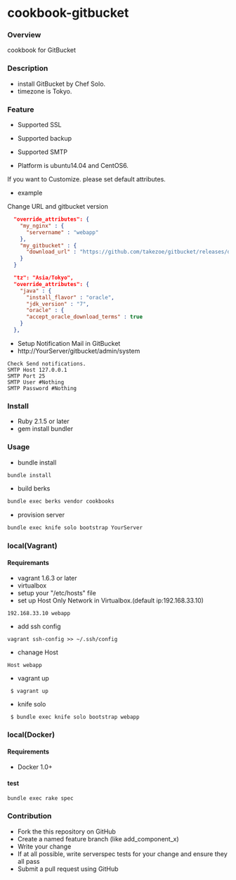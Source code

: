 cookbook-gitbucket
==================

### Overview

cookbook for GitBucket

### Description

* install GitBucket by Chef Solo.
* timezone is Tokyo.

### Feature

* Supported SSL
* Supported backup
* Supported SMTP

* Platform is ubuntu14.04 and CentOS6.

If you want to Customize. please set default attributes.

* example

Change URL and gitbucket version

```roles/web.json
  "override_attributes": {
    "my_nginx" : {
      "servername" : "webapp"
    },
    "my_gitbucket" : {
      "download_url" : "https://github.com/takezoe/gitbucket/releases/download/2.7/gitbucket.war"
    }
  }
```

```roles/base.json
  "tz": "Asia/Tokyo",
  "override_attributes": {
    "java" : {
      "install_flavor" : "oracle",
      "jdk_version" : "7",
      "oracle" : {
      "accept_oracle_download_terms" : true
    }
  },
```

* Setup Notification Mail in GitBucket
* http://YourServer/gitbucket/admin/system

```
Check Send notifications.
SMTP Host 127.0.0.1
SMTP Port 25
SMTP User #Nothing
SMTP Password #Nothing
```

### Install

* Ruby 2.1.5 or later
* gem install bundler

### Usage

* bundle install

```bash
bundle install
```

* build berks

```bash
bundle exec berks vendor cookbooks
```

* provision server

```bash
bundle exec knife solo bootstrap YourServer
```

### local(Vagrant)

#### Requiremants

* vagrant 1.6.3 or later
* virtualbox
* setup your "/etc/hosts" file
* set up Host Only Network in Virtualbox.(default ip:192.168.33.10)

```hosts
192.168.33.10 webapp
```

* add ssh config

```config
vagrant ssh-config >> ~/.ssh/config
```

* chanage Host

```~/.ssh/config
Host webapp
```

* vagrant up

```
 $ vagrant up
```

* knife solo

```
 $ bundle exec knife solo bootstrap webapp
```

### local(Docker)

#### Requirements

* Docker 1.0+

#### test

```bash
bundle exec rake spec
```

### Contribution
- Fork the this repository on GitHub
- Create a named feature branch (like add_component_x)
- Write your change
- If at all possible, write serverspec tests for your change and ensure they all pass
- Submit a pull request using GitHub
